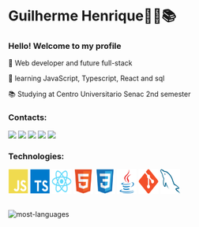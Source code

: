 <h1>Guilherme Henrique👨‍💻📚</h1>

<h3>Hello! Welcome to my profile</h3>
<p>🚀 Web developer and future full-stack</p>
<p>🌱 learning JavaScript, Typescript, React and sql</p>
<p>📚 Studying at Centro Universitario Senac 2nd semester</p>

<h3>Contacts:</h3>
<a href="https://linkedin.com/in/guilherme-henrique-silva-pereira-9283b023a" target="_blank"><img src="https://img.shields.io/badge/-LinkedIn-%230077B5?style=for-the-badge&logo=linkedin&logoColor=white" target="_blank"></a> 
<a href = "mailto:guilhermehsp26@gmail.com"><img src="https://img.shields.io/badge/-Gmail-%23333?style=for-the-badge&logo=gmail&logoColor=white" target="_blank"></a>
<a href ="https://api.whatsapp.com/send?phone=5511993123958"><img src="https://img.shields.io/badge/WhatsApp-25D366?style=for-the-badge&logo=whatsapp&logoColor=white" target="_blank"></a>
<a href="https://www.instagram.com/guizin__silva" target="_blank"><img src="https://img.shields.io/badge/Instagram-E4405F?style=for-the-badge&logo=instagram&logoColor=white"></a>
<a href = "https://guihsp.github.io/Portfolio/" target = "_blank"><img src = "https://img.shields.io/badge/Portfolio-255E63?style=for-the-badge&logo=About.me&logoColor=white"></a>
<h3>Technologies:</h3>
<div style="display: inline_block">
  <img align="center" alt="Js" height="50" width="40" src="https://raw.githubusercontent.com/devicons/devicon/master/icons/javascript/javascript-plain.svg">
  <img align="center" alt="Ts" height="50" width="40" src="https://raw.githubusercontent.com/devicons/devicon/master/icons/typescript/typescript-plain.svg">
  <img align="center" alt="React" height="50" width="40" src="https://raw.githubusercontent.com/devicons/devicon/master/icons/react/react-original.svg">
  <img align="center" alt="HTML" height="50" width="40" src="https://raw.githubusercontent.com/devicons/devicon/master/icons/html5/html5-original.svg">
  <img align="center" alt="CSS" height="50" width="40" src="https://raw.githubusercontent.com/devicons/devicon/master/icons/css3/css3-original.svg">
  <img align="center" alt="Java" height="50" width="40" src="https://raw.githubusercontent.com/devicons/devicon/master/icons/java/java-original.svg">
  <img align="center" alt="Git" height="50" width="40" src="https://raw.githubusercontent.com/devicons/devicon/master/icons/git/git-original.svg">
  <img align="center" alt="Mysql" height="50" width="40" src="https://raw.githubusercontent.com/devicons/devicon/master/icons/mysql/mysql-original.svg">
</div><br>

<p><img align="center" src="https://github-readme-stats.vercel.app/api/top-langs?username=Guihsp&show_icons=true&locale=en&layout=compact&theme=dracula" alt="most-languages" /></p>
